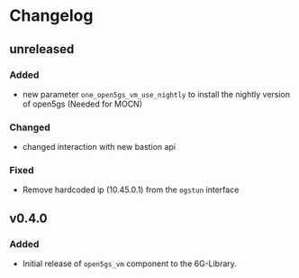 # Changelog
## unreleased
### Added
 - new parameter `one_open5gs_vm_use_nightly` to install the nightly version of open5gs (Needed for MOCN)
### Changed
 - changed interaction with new bastion api
### Fixed
 - Remove hardcoded ip (10.45.0.1) from the `ogstun` interface

## v0.4.0
### Added
- Initial release of `open5gs_vm` component to the 6G-Library. 
